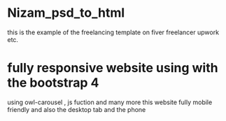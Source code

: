 # Nizam_psd_to_html
this is the example of the freelancing template on fiver freelancer upwork etc.  

# fully responsive website using with the bootstrap 4 


using owl-carousel , js fuction and many more 
 this website fully mobile friendly and also the desktop tab and the phone 
 
 
